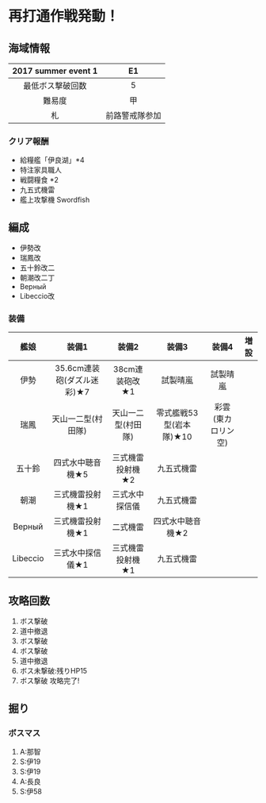 # 再打通作戦発動！

## 海域情報

| 2017 summer event 1 | E1             |
| :-:                 | :-:            |
| 最低ボス撃破回数    | 5              |
| 難易度              | 甲             |
| 札                  | 前路警戒隊参加 |

### クリア報酬
- 給糧艦「伊良湖」*4
- 特注家具職人
- 戦闘糧食 *2
- 九五式機雷
- 艦上攻撃機 Swordfish

## 編成

- 伊勢改
- 瑞鳳改
- 五十鈴改二
- 朝潮改二丁
- Верный
- Libeccio改

### 装備

| 艦娘     | 装備1                      | 装備2              | 装備3                   | 装備4              | 増設 |
| :-:      | :---------------------:    | :----------------: | :---------:             | :-:                | :-:  |
| 伊勢     | 35.6cm連装砲(ダズル迷彩)★7 | 38cm連装砲改★1     | 試製晴嵐                | 試製晴嵐           |      |
| 瑞鳳     | 天山一二型(村田隊)         | 天山一二型(村田隊) | 零式艦戦53型(岩本隊)★10 | 彩雲(東カロリン空) |      |
| 五十鈴   | 四式水中聴音機★5           | 三式機雷投射機★2   | 九五式機雷              |                    |      |
| 朝潮     | 三式機雷投射機★1           | 三式水中探信儀     | 九五式機雷              |                    |      |
| Верный   | 三式機雷投射機★1           | 二式機雷           | 四式水中聴音機★2        |                    |      |
| Libeccio | 三式水中探信儀★1           | 三式機雷投射機★1   | 九五式機雷              |                    |      |


## 攻略回数

1. ボス撃破
1. 道中撤退
1. ボス撃破
1. ボス撃破
1. 道中撤退
1. ボス未撃破:残りHP15
1. ボス撃破 攻略完了!

## 掘り

### ボスマス

1. A:那智
1. S:伊19
1. S:伊19
1. A:長良
1. S:伊58
